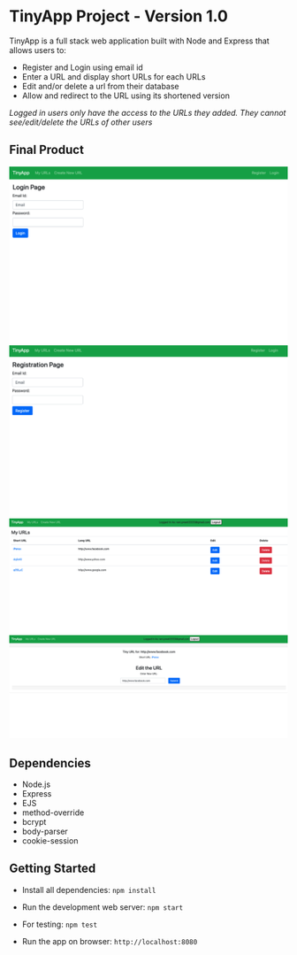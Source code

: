 # TinyApp Project - Version 1.0

TinyApp is a full stack web application built with Node and Express that allows users to:


- Register and Login using email id 
- Enter a URL and display short URLs for each URLs
- Edit and/or delete a url from their database
- Allow and redirect to the URL using its shortened version 

*Logged in users only have the access to the URLs they added. They cannot see/edit/delete the URLs of other users*

## Final Product

!["Login Page"](docs/urls-login.png)
!["Registration Page"](docs/urls-register.png)
!["My URLs list"](docs/urls-index.png)
!["URL show/edit"](docs/url-show.png)


## Dependencies

- Node.js
- Express
- EJS
- method-override
- bcrypt
- body-parser
- cookie-session

## Getting Started

- Install all dependencies:
```npm install```

- Run the development web server:
`npm start`

- For testing:
`npm test`

- Run the app on browser:
`http://localhost:8080`
